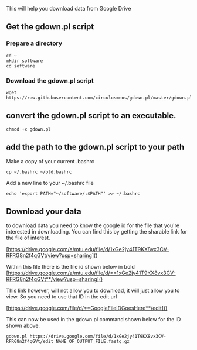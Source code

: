 This will help you download data from Google Drive

## Get the gdown.pl script

### Prepare a directory
```{BASH}
cd ~
mkdir software
cd software
```
### Download the gdown.pl script
```{BASH}
wget https://raw.githubusercontent.com/circulosmeos/gdown.pl/master/gdown.pl
```
## convert the gdown.pl script to an executable.
```{BASH}
chmod +x gdown.pl
```
## add the path to the gdown.pl script to your path
Make a copy of your current .bashrc
```{BASH}
cp ~/.bashrc ~/old.bashrc
```
Add a new line to your ~/.bashrc file
```{BASH}
echo 'export PATH="~/software/:$PATH"' >> ~/.bashrc 
```
## Download your data

to download data you need to know the google id for the file that you're interested in downloading.  You can find this by getting the sharable link for the file of interest.  

[https://drive.google.com/a/mtu.edu/file/d/1xGe2jy41T9KX8vx3CV-RFRG8n2f4qGVt/view?usp=sharing]()

Within this file there is the file id shown below in bold
[https://drive.google.com/a/mtu.edu/file/d/**1xGe2jy41T9KX8vx3CV-RFRG8n2f4qGVt**/view?usp=sharing]()

This link however, will not allow you to download, it will just allow you to view.  So you need to use that ID in the edit url

[https://drive.google.com/file/d/**GoogleFileIDGoesHere**/edit]() 

This can now be used in the gdown.pl command shown below for the ID shown above.

```{BASH}
gdown.pl https://drive.google.com/file/d/1xGe2jy41T9KX8vx3CV-RFRG8n2f4qGVt/edit NAME_OF_OUTPUT_FILE.fastq.gz
```
